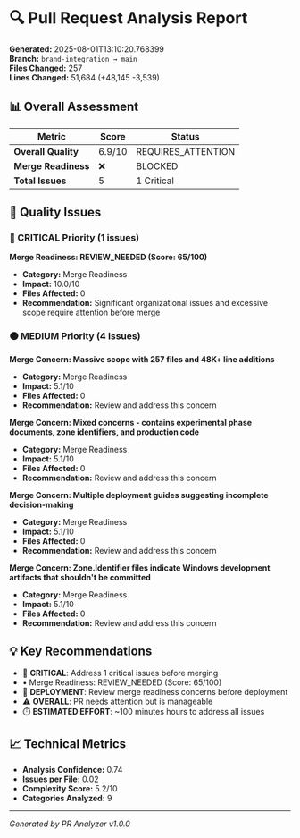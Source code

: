 # 🔍 Pull Request Analysis Report

**Generated:** 2025-08-01T13:10:20.768399  
**Branch:** `brand-integration → main`  
**Files Changed:** 257  
**Lines Changed:** 51,684 (+48,145 -3,539)  

## 📊 Overall Assessment

| Metric | Score | Status |
|--------|-------|--------|
| **Overall Quality** | 6.9/10 | REQUIRES_ATTENTION |
| **Merge Readiness** | ❌ | BLOCKED |
| **Total Issues** | 5 | 1 Critical |

## 🚨 Quality Issues

### 🔴 CRITICAL Priority (1 issues)

**Merge Readiness: REVIEW_NEEDED (Score: 65/100)**
- **Category:** Merge Readiness
- **Impact:** 10.0/10
- **Files Affected:** 0
- **Recommendation:** Significant organizational issues and excessive scope require attention before merge

### 🟠 MEDIUM Priority (4 issues)

**Merge Concern: Massive scope with 257 files and 48K+ line additions**
- **Category:** Merge Readiness
- **Impact:** 5.1/10
- **Files Affected:** 0
- **Recommendation:** Review and address this concern

**Merge Concern: Mixed concerns - contains experimental phase documents, zone identifiers, and production code**
- **Category:** Merge Readiness
- **Impact:** 5.1/10
- **Files Affected:** 0
- **Recommendation:** Review and address this concern

**Merge Concern: Multiple deployment guides suggesting incomplete decision-making**
- **Category:** Merge Readiness
- **Impact:** 5.1/10
- **Files Affected:** 0
- **Recommendation:** Review and address this concern

**Merge Concern: Zone.Identifier files indicate Windows development artifacts that shouldn't be committed**
- **Category:** Merge Readiness
- **Impact:** 5.1/10
- **Files Affected:** 0
- **Recommendation:** Review and address this concern

## 💡 Key Recommendations

- 🔴 **CRITICAL**: Address 1 critical issues before merging
-    • Merge Readiness: REVIEW_NEEDED (Score: 65/100)
- 🚀 **DEPLOYMENT**: Review merge readiness concerns before deployment
- ⚠️ **OVERALL**: PR needs attention but is manageable
- ⏱️ **ESTIMATED EFFORT**: ~100 minutes hours to address all issues

## 📈 Technical Metrics

- **Analysis Confidence:** 0.74
- **Issues per File:** 0.02
- **Complexity Score:** 5.2/10
- **Categories Analyzed:** 9

---

*Generated by PR Analyzer v1.0.0*